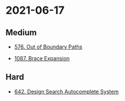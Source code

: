 # 2021-06-17

## Medium

* [576. Out of Boundary Paths](https://leetcode.com/problems/out-of-boundary-paths/)

* [1087. Brace Expansion](https://leetcode.com/problems/brace-expansion/)

## Hard

* [642. Design Search Autocomplete System](https://leetcode.com/problems/design-search-autocomplete-system/)
